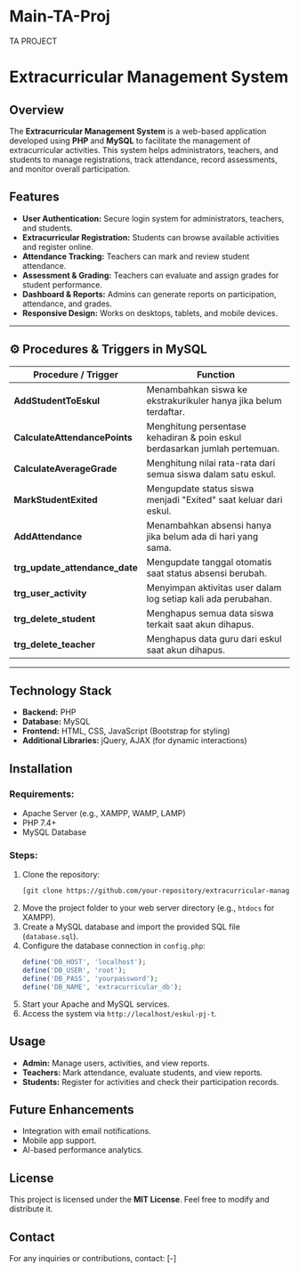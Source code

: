 # Main-TA-Proj
TA PROJECT


# Extracurricular Management System

## Overview
The **Extracurricular Management System** is a web-based application developed using **PHP** and **MySQL** to facilitate the management of extracurricular activities. This system helps administrators, teachers, and students to manage registrations, track attendance, record assessments, and monitor overall participation.

## Features
- **User Authentication:** Secure login system for administrators, teachers, and students.
- **Extracurricular Registration:** Students can browse available activities and register online.
- **Attendance Tracking:** Teachers can mark and review student attendance.
- **Assessment & Grading:** Teachers can evaluate and assign grades for student performance.
- **Dashboard & Reports:** Admins can generate reports on participation, attendance, and grades.
- **Responsive Design:** Works on desktops, tablets, and mobile devices.

---

## ⚙️ Procedures & Triggers in MySQL
| Procedure / Trigger         | Function |
|-----------------------------|-------------------------------------------------------------|
| **AddStudentToEskul**       | Menambahkan siswa ke ekstrakurikuler hanya jika belum terdaftar. |
| **CalculateAttendancePoints** | Menghitung persentase kehadiran & poin eskul berdasarkan jumlah pertemuan. |
| **CalculateAverageGrade**    | Menghitung nilai rata-rata dari semua siswa dalam satu eskul. |
| **MarkStudentExited**       | Mengupdate status siswa menjadi "Exited" saat keluar dari eskul. |
| **AddAttendance**           | Menambahkan absensi hanya jika belum ada di hari yang sama. |
| **trg_update_attendance_date** | Mengupdate tanggal otomatis saat status absensi berubah. |
| **trg_user_activity**       | Menyimpan aktivitas user dalam log setiap kali ada perubahan. |
| **trg_delete_student**      | Menghapus semua data siswa terkait saat akun dihapus. |
| **trg_delete_teacher**      | Menghapus data guru dari eskul saat akun dihapus. |

---

## Technology Stack
- **Backend:** PHP
- **Database:** MySQL
- **Frontend:** HTML, CSS, JavaScript (Bootstrap for styling)
- **Additional Libraries:** jQuery, AJAX (for dynamic interactions)

## Installation
### Requirements:
- Apache Server (e.g., XAMPP, WAMP, LAMP)
- PHP 7.4+
- MySQL Database

### Steps:
1. Clone the repository:
   ```sh
   [git clone https://github.com/your-repository/extracurricular-management.git](https://github.com/Muh-P/Main-TA-Proj.git)
   ```
2. Move the project folder to your web server directory (e.g., `htdocs` for XAMPP).
3. Create a MySQL database and import the provided SQL file (`database.sql`).
4. Configure the database connection in `config.php`:
   ```php
   define('DB_HOST', 'localhost');
   define('DB_USER', 'root');
   define('DB_PASS', 'yourpassword');
   define('DB_NAME', 'extracurricular_db');
   ```
5. Start your Apache and MySQL services.
6. Access the system via `http://localhost/eskul-pj-t`.

## Usage
- **Admin:** Manage users, activities, and view reports.
- **Teachers:** Mark attendance, evaluate students, and view reports.
- **Students:** Register for activities and check their participation records.

## Future Enhancements
- Integration with email notifications.
- Mobile app support.
- AI-based performance analytics.


## License
This project is licensed under the **MIT License**. Feel free to modify and distribute it.

## Contact
For any inquiries or contributions, contact: [-]

